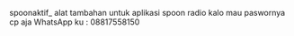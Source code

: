 spoonaktif_ 
alat tambahan untuk aplikasi spoon radio
kalo mau paswornya cp aja WhatsApp ku : 08817558150
